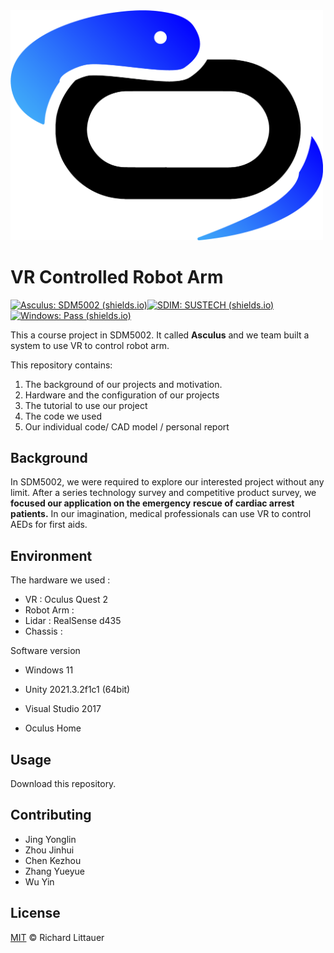 
<img src="docs/fig/image2022-3-13_21-54-9.png" alt="image2022-3-13_21-54-9" width="500px" />

# VR Controlled Robot Arm

[![Asculus: SDM5002 (shields.io)](https://img.shields.io/badge/Asculus-SDM5002-red)](https://github.com/JoeyWu-tech/SDM5002)[![SDIM: SUSTECH (shields.io)](https://img.shields.io/badge/SDIM-SUSTECH-green)](https://sdim.sustech.edu.cn/)[![Windows: Pass (shields.io)](https://img.shields.io/badge/Windows-Pass-yellow)]()

This a course project in SDM5002. It called **Asculus** and we team built a system to use VR to control robot arm.

This repository contains:

1. The background of our projects and motivation.
2. Hardware and the configuration of our projects 
3. The tutorial to use our project
4. The code we used 
5. Our individual code/ CAD model / personal report

## Background

In SDM5002, we were required to explore our interested project without any limit. After a series technology survey and competitive product survey,  we **focused our application on the emergency**
**rescue of cardiac arrest patients.** In our imagination, medical professionals can use VR to control AEDs for first aids.

## Environment

The hardware we used :

* VR : Oculus Quest 2 
* Robot Arm :
* Lidar : RealSense d435
*  Chassis :

Software version 

* Windows 11

* Unity 2021.3.2f1c1 (64bit)

* Visual Studio 2017

* Oculus Home 

  



## Usage

Download this repository. 



## Contributing

* Jing Yonglin
* Zhou Jinhui
* Chen Kezhou
* Zhang Yueyue
* Wu Yin



## License

[MIT](LICENSE) © Richard Littauer
